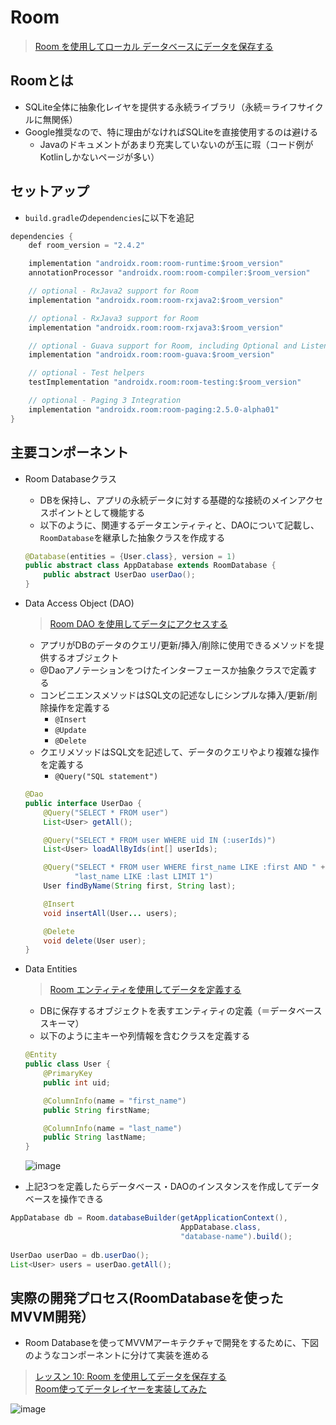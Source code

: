 # Room
> [Room を使用してローカル データベースにデータを保存する](https://developer.android.com/training/data-storage/room?hl=ja)
## Roomとは
- SQLite全体に抽象化レイヤを提供する永続ライブラリ（永続＝ライフサイクルに無関係）
- Google推奨なので、特に理由がなければSQLiteを直接使用するのは避ける
  - Javaのドキュメントがあまり充実していないのが玉に瑕（コード例がKotlinしかないページが多い）

## セットアップ
- `build.gradle`の`dependencies`に以下を追記
```java
dependencies {
    def room_version = "2.4.2"

    implementation "androidx.room:room-runtime:$room_version"
    annotationProcessor "androidx.room:room-compiler:$room_version"

    // optional - RxJava2 support for Room
    implementation "androidx.room:room-rxjava2:$room_version"

    // optional - RxJava3 support for Room
    implementation "androidx.room:room-rxjava3:$room_version"

    // optional - Guava support for Room, including Optional and ListenableFuture
    implementation "androidx.room:room-guava:$room_version"

    // optional - Test helpers
    testImplementation "androidx.room:room-testing:$room_version"

    // optional - Paging 3 Integration
    implementation "androidx.room:room-paging:2.5.0-alpha01"
}
```

## 主要コンポーネント
- Room Databaseクラス
  - DBを保持し、アプリの永続データに対する基礎的な接続のメインアクセスポイントとして機能する
  - 以下のように、関連するデータエンティティと、DAOについて記載し、`RoomDatabase`を継承した抽象クラスを作成する
  ```java
  @Database(entities = {User.class}, version = 1)
  public abstract class AppDatabase extends RoomDatabase {
      public abstract UserDao userDao();
  }
  ```
- Data Access Object (DAO)  
  > [Room DAO を使用してデータにアクセスする](https://developer.android.com/training/data-storage/room/accessing-data?hl=ja) 
  - アプリがDBのデータのクエリ/更新/挿入/削除に使用できるメソッドを提供するオブジェクト
  - @Daoアノテーションをつけたインターフェースか抽象クラスで定義する
  - コンビニエンスメソッドはSQL文の記述なしにシンプルな挿入/更新/削除操作を定義する
    - `@Insert`
    - `@Update`
    - `@Delete`
  - クエリメソッドはSQL文を記述して、データのクエリやより複雑な操作を定義する
    - `@Query("SQL statement")`
  ```java
  @Dao
  public interface UserDao {
      @Query("SELECT * FROM user")
      List<User> getAll();

      @Query("SELECT * FROM user WHERE uid IN (:userIds)")
      List<User> loadAllByIds(int[] userIds);

      @Query("SELECT * FROM user WHERE first_name LIKE :first AND " +
             "last_name LIKE :last LIMIT 1")
      User findByName(String first, String last);

      @Insert
      void insertAll(User... users);

      @Delete
      void delete(User user);
  }
  ```
- Data Entities  
  > [Room エンティティを使用してデータを定義する](https://developer.android.com/training/data-storage/room/defining-data?hl=ja)
  - DBに保存するオブジェクトを表すエンティティの定義（＝データベーススキーマ）
  - 以下のように主キーや列情報を含むクラスを定義する
  ```java
  @Entity
  public class User {
      @PrimaryKey
      public int uid;

      @ColumnInfo(name = "first_name")
      public String firstName;

      @ColumnInfo(name = "last_name")
      public String lastName;
  }
  ```
  ![image](https://user-images.githubusercontent.com/6058309/170301265-aa16e609-d462-4f22-af05-1c4ad6aad169.png)
  
- 上記3つを定義したらデータべース・DAOのインスタンスを作成してデータベースを操作できる
```java
AppDatabase db = Room.databaseBuilder(getApplicationContext(),
                                      AppDatabase.class, 
                                      "database-name").build();
        
UserDao userDao = db.userDao();
List<User> users = userDao.getAll();
```
## 実際の開発プロセス(RoomDatabaseを使ったMVVM開発）
- Room Databaseを使ってMVVMアーキテクチャで開発をするために、下図のようなコンポーネントに分けて実装を進める
> [レッスン 10: Room を使用してデータを保存する](https://developer.android.com/codelabs/android-training-livedata-viewmodel?index=..%2F..%2Fandroid-training&hl=ja#5)  
> [Room使ってデータレイヤーを実装してみた](https://torikatsu923.hatenablog.com/entry/2019/11/13/144055)   

![image](https://user-images.githubusercontent.com/6058309/171435684-f4e7d4d0-a9ce-4d25-8d57-a1b1b8a6b76f.png)

